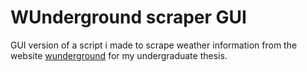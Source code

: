 # WUnderground scraper GUI

GUI version of a script i made to scrape weather information from the website [wunderground](https://www.wunderground.com) for my undergraduate thesis.
